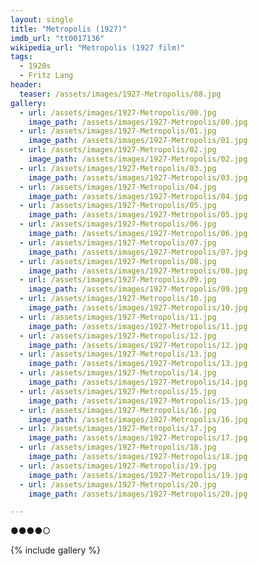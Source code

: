 ```yaml
---
layout: single
title: "Metropolis (1927)"
imdb_url: "tt0017136"
wikipedia_url: "Metropolis (1927 film)"
tags:
  - 1920s 
  - Fritz Lang
header:
  teaser: /assets/images/1927-Metropolis/08.jpg
gallery:
  - url: /assets/images/1927-Metropolis/00.jpg
    image_path: /assets/images/1927-Metropolis/00.jpg  
  - url: /assets/images/1927-Metropolis/01.jpg
    image_path: /assets/images/1927-Metropolis/01.jpg
  - url: /assets/images/1927-Metropolis/02.jpg
    image_path: /assets/images/1927-Metropolis/02.jpg
  - url: /assets/images/1927-Metropolis/03.jpg
    image_path: /assets/images/1927-Metropolis/03.jpg
  - url: /assets/images/1927-Metropolis/04.jpg
    image_path: /assets/images/1927-Metropolis/04.jpg
  - url: /assets/images/1927-Metropolis/05.jpg
    image_path: /assets/images/1927-Metropolis/05.jpg
  - url: /assets/images/1927-Metropolis/06.jpg
    image_path: /assets/images/1927-Metropolis/06.jpg
  - url: /assets/images/1927-Metropolis/07.jpg
    image_path: /assets/images/1927-Metropolis/07.jpg
  - url: /assets/images/1927-Metropolis/08.jpg
    image_path: /assets/images/1927-Metropolis/08.jpg
  - url: /assets/images/1927-Metropolis/09.jpg
    image_path: /assets/images/1927-Metropolis/09.jpg
  - url: /assets/images/1927-Metropolis/10.jpg
    image_path: /assets/images/1927-Metropolis/10.jpg
  - url: /assets/images/1927-Metropolis/11.jpg
    image_path: /assets/images/1927-Metropolis/11.jpg
  - url: /assets/images/1927-Metropolis/12.jpg
    image_path: /assets/images/1927-Metropolis/12.jpg
  - url: /assets/images/1927-Metropolis/13.jpg
    image_path: /assets/images/1927-Metropolis/13.jpg
  - url: /assets/images/1927-Metropolis/14.jpg
    image_path: /assets/images/1927-Metropolis/14.jpg
  - url: /assets/images/1927-Metropolis/15.jpg
    image_path: /assets/images/1927-Metropolis/15.jpg
  - url: /assets/images/1927-Metropolis/16.jpg
    image_path: /assets/images/1927-Metropolis/16.jpg
  - url: /assets/images/1927-Metropolis/17.jpg
    image_path: /assets/images/1927-Metropolis/17.jpg
  - url: /assets/images/1927-Metropolis/18.jpg
    image_path: /assets/images/1927-Metropolis/18.jpg
  - url: /assets/images/1927-Metropolis/19.jpg
    image_path: /assets/images/1927-Metropolis/19.jpg
  - url: /assets/images/1927-Metropolis/20.jpg
    image_path: /assets/images/1927-Metropolis/20.jpg

---
```

●●●●○

{% include gallery %}
